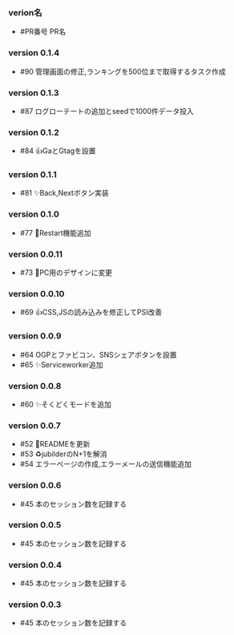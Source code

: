 ### verion名
  - #PR番号 PR名

### version 0.1.4
  - #90 管理画面の修正,ランキングを500位まで取得するタスク作成

### version 0.1.3
  - #87 ログローテートの追加とseedで1000件データ投入

### version 0.1.2
  - #84 :+1:GaとGtagを設置

### version 0.1.1
  - #81 :sparkles:Back,Nextボタン実装

### version 0.1.0
  - #77 :tada:Restart機能追加

### version 0.0.11
  - #73 :art:PC用のデザインに変更

### version 0.0.10
  - #69 :+1:CSS,JSの読み込みを修正してPSI改善

### version 0.0.9
  - #64 OGPとファビコン、SNSシェアボタンを設置
  - #65 :sparkles:Serviceworker追加

### version 0.0.8
  - #60 :sparkles:そくどくモードを追加

### version 0.0.7
  - #52 :art:READMEを更新
  - #53 :recycle:jubilderのN+1を解消
  - #54 エラーページの作成,エラーメールの送信機能追加

### version 0.0.6
  - #45 本のセッション数を記録する

### version 0.0.5
  - #45 本のセッション数を記録する

### version 0.0.4
  - #45 本のセッション数を記録する

### version 0.0.3
  - #45 本のセッション数を記録する
